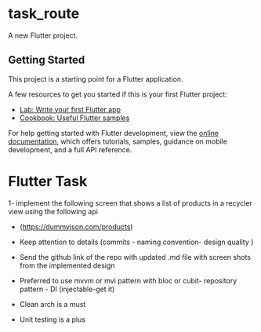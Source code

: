 # task_route

A new Flutter project.

## Getting Started

This project is a starting point for a Flutter application.

A few resources to get you started if this is your first Flutter project:

- [Lab: Write your first Flutter app](https://docs.flutter.dev/get-started/codelab)
- [Cookbook: Useful Flutter samples](https://docs.flutter.dev/cookbook)

For help getting started with Flutter development, view the
[online documentation](https://docs.flutter.dev/), which offers tutorials,
samples, guidance on mobile development, and a full API reference.

# Flutter Task
1- implement the following screen that shows a list of products
in a recycler view using the following api
- (https://dummyjson.com/products)

- Keep attention to details (commits - naming convention-
design quality )

- Send the github link of the repo with updated .md file with
screen shots from the implemented design

- Preferred to use mvvm or mvi pattern with bloc or cubit-
repository pattern - DI (injectable-get it)

- Clean arch is a must
- Unit testing is a plus
